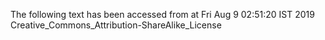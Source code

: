 The following text has been accessed from at Fri Aug 9 02:51:20 IST 2019
Creative_Commons_Attribution-ShareAlike_License
